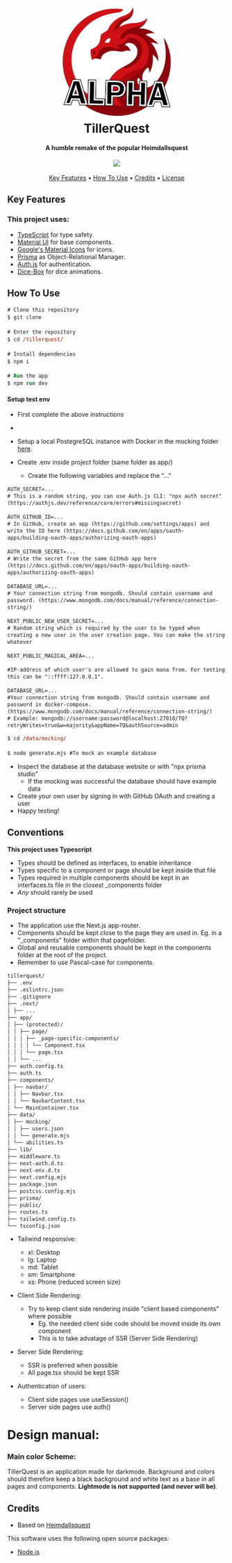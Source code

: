 <h1 align="center">
  <br>
  <!-- LOGO IMAGE -->
  <img src="/frontend/public/TQlogo.png" width="250px" />
  <br>
  TillerQuest
  <br>
</h1>

<h4 align="center">A humble remake of the popular Heimdallsquest</h4>

<p align="center">
  <img src="https://img.shields.io/badge/Made_By-JonPH-blue" />
 
</p>

<p align="center">
  <a href="#key-features">Key Features</a> •
  <a href="#how-to-use">How To Use</a> •
  <a href="#credits">Credits</a> •
  <a href="#license">License</a>
</p>

<!-- SCREENSHOT -->

## Key Features

<!-- FEATURES -->

### This project uses:

- [TypeScript](https://www.typescriptlang.org/docs/handbook/typescript-in-5-minutes.html) for type safety.
- [Material UI](https://mui.com/material-ui/) for base components.
- [Google's Material Icons](https://fonts.google.com/icons) for icons.
- [Prisma](https://www.prisma.io/) as Object-Relational Manager.
- [Auth.js](https://authjs.dev/) for authentication.
- [Dice-Box](https://fantasticdice.games) for dice animations.

## How To Use

```ps
# Clone this repository
$ git clone

# Enter the repository
$ cd /tillerquest/

# Install dependencies
$ npm i

# Run the app
$ npm run dev
```

#### Setup test env

- First complete the above instructions
- 
- Setup a local PostegreSQL instance with Docker in the mocking folder [here](/tillerquest/data/mocking/docker/).

- Create .env inside project folder (same folder as app/)
  - Create the following variables and replace the "..."

```
AUTH_SECRET=...
# This is a random string, you can use Auth.js CLI: "npx auth secret" (https://authjs.dev/reference/core/errors#missingsecret)

AUTH_GITHUB_ID=...
# In GitHub, create an app (https://github.com/settings/apps) and write the ID here (https://docs.github.com/en/apps/oauth-apps/building-oauth-apps/authorizing-oauth-apps)

AUTH_GITHUB_SECRET=...
# Write the secret from the same GitHub app here (https://docs.github.com/en/apps/oauth-apps/building-oauth-apps/authorizing-oauth-apps)

DATABASE_URL=...
# Your connection string from mongodb. Should contain username and password. (https://www.mongodb.com/docs/manual/reference/connection-string/)

NEXT_PUBLIC_NEW_USER_SECRET=...
# Random string which is required by the user to be typed when creating a new user in the user creation page. You can make the string whatever

NEXT_PUBLIC_MAGICAL_AREA=...

#IP-address of which user's are allowed to gain mana from. For testing this can be "::ffff:127.0.0.1".

DATABASE_URL=...
#Your connection string from mongodb. Should contain username and password in docker-compose. (https://www.mongodb.com/docs/manual/reference/connection-string/)
# Example: mongodb://username:password@localhost:27018/TQ?retryWrites=true&w=majority&appName=TQ&authSource=admin

```

```ps
$ cd /data/mocking/

$ node generate.mjs #To mock an example database

```

- Inspect the database at the database website or with "npx prisma studio"
  - If the mocking was successful the database should have example data
- Create your own user by signing in with GitHub OAuth and creating a user
- Happy testing!

## Conventions

**This project uses Typescript**

- Types should be defined as interfaces, to enable inheritance
- Types specific to a component or page should be kept inside that file
- Types required in multiple components should be kept in an interfaces.ts file in the closest \_components folder
- _Any_ should rarely be used

### Project structure

- The application use the Next.js app-router.
- Components should be kept close to the page they are used in. Eg. in a "\_components" folder within that pagefolder.
- Global and reusable components should be kept in the components folder at the root of the project.
- Remember to use Pascal-case for components.
```
tillerquest/
├── .env
├── .eslintrc.json
├── .gitignore
├── .next/
│ ├── ...
├── app/
│ ├── (protected)/
│ │ ├── page/
│ │ │ ├── _page-specific-components/
│ │ │ │ └── Component.tsx
│ │ │ └── page.tsx
│ │ └── ...
├── auth.config.ts
├── auth.ts
├── components/
│ ├── navbar/
│ │ ├── Navbar.tsx
│ │ └── NavbarContent.tsx
│ └── MainContainer.tsx
├── data/
│ ├── mocking/
│ │ ├── users.json
│ │ └── generate.mjs
│ └── abilities.ts
├── lib/
├── middleware.ts
├── next-auth.d.ts
├── next-env.d.ts
├── next.config.mjs
├── package.json
├── postcss.config.mjs
├── prisma/
├── public/
├── routes.ts
├── tailwind.config.ts
└── tsconfig.json
```

- Tailwind responsive:

  - xl: Desktop
  - lg: Laptop
  - md: Tablet
  - sm: Smartphone
  - xs: Phone (reduced screen size)

- Client Side Rendering:

  - Try to keep client side rendering inside "client based components" where possible
    - Eg. the needed client side code should be moved inside its own component
    - This is to take advatage of SSR (Server Side Rendering)

- Server Side Rendering:

  - SSR is preferred when possible
  - All page.tsx should be kept SSR

- Authentication of users:
  - Client side pages use useSession()
  - Server side pages use auth()

# Design manual:

### Main color Scheme:

TillerQuest is an application made for darkmode. Background and colors should therefore keep a black background and white text as a base in all pages and components. **Lightmode is not supported (and never will be)**.

<!--
- **Main color:**
  - slate-900 #0f172a
  - slate-700 #334155
- **Primary:**
  - primary: purple-900 #581c87
  - variant:
  - hover: purple-800 #6b21a8
  - text: purple-500 #a855f7
- **Text:**
  - white
  -->

## Credits

- Based on [Heimdallsquest](https://heimdallsquest.biz/)

This software uses the following open source packages:

- [Node.js](https://nodejs.org/)
